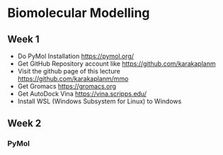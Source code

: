 # Biomolecular Modelling

## Week 1

+ Do PyMol Installation <a href=https://pymol.org/> https://pymol.org/</a></li>
+ Get GitHub Repository account like <a href=https://github.com/karakaplanm> https://github.com/karakaplanm</a></li>
+ Visit the github page of this lecture <a href=https://github.com/karakaplanm/mmo>https://github.com/karakaplanm/mmo</a></li>
+ Get Gromacs <a href=https://gromacs.org>https://gromacs.org</a></li>
+ Get AutoDock Vina <a href=https://vina.scripps.edu>https://vina.scripps.edu/</a></li>
+ Install WSL (Windows Subsystem for Linux) to Windows

## Week 2

### PyMol
